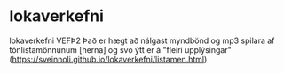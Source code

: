 # lokaverkefni
lokaverkefni VEFÞ2
Það er hægt að nálgast myndbönd og mp3 spilara af tónlistamönnunum [herna] og svo ýtt er á "fleiri upplýsingar"(https://sveinnoli.github.io/lokaverkefni/listamen.html)
